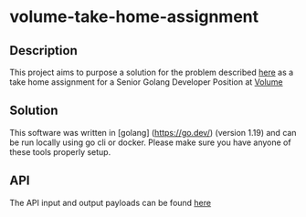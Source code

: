 # volume-take-home-assignment

## Description
This project aims to purpose a solution for the problem described [here](./STATEMENT.md) as a take home assignment 
for a Senior Golang Developer Position at [Volume](https://volume.finance/)

## Solution
This software was written in [golang] (https://go.dev/) (version 1.19) and can be run locally using go cli or docker.
Please make sure you have anyone of these tools properly setup. 

## API
The API input and output payloads can be found [here](./API.md)